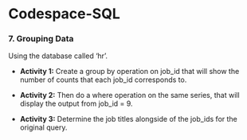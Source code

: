 # Codespace-SQL
### 7. Grouping Data ### 
Using the database called ‘hr’.

* **Activity 1:** Create a group by operation on job_id that will show the number of counts that each job_id corresponds to.

* **Activity 2:** Then do a where operation on the same series, that will display the output from job_id = 9.

* **Activity 3:** Determine the job titles alongside of the job_ids for the original query.
